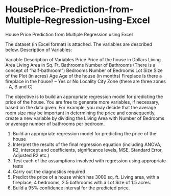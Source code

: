 # HousePrice-Prediction-from-Multiple-Regression-using-Excel
House Price Prediction from Multiple Regression using Excel

The dataset (in Excel format) is attached.  The variables are described below.
Description of Variables:

Variable	         Description of Variables
Price	        Price of the house in Dollars
Living Area	  Living Area in Sq. Ft.
Bathrooms	    Number of Bathrooms (There is a concept of “half-bathroom”)
Bedrooms	    Number of Bedrooms
Lot Size	    Size of the Plot (in acres)
Age	          Age of the house (in months)
Fireplace	    Is there a fireplace in the house? – Yes or No
Locality	    City Zone (there are three zones – A, B and C)

The objective is to build an appropriate regression model for predicting the price of the house.  You are free to generate more variables, if necessary, based on the data given.  For example, you may decide that the average room size may be important in determining the price and consequently, create a new variable by dividing the Living Area with Number of Bedrooms or average number of bathrooms per bedroom.
1.	Build an appropriate regression model for predicting the price of the house
2.	Interpret the results of the final regression equation (including ANOVA, R2, intercept and coefficients, significance levels, MSE, Standard Error, Adjusted R2 etc.)
3.	Test each of the assumptions involved with regression using appropriate tests
4.	Carry out the diagnostics required
5.	Predict the price of a house which has 3000 sq. ft. Living area, with a fireplace, 4 bedrooms, 2.5 bathrooms with a Lot Size of 1.5 acres.
6.	Build a 95% confidence interval for the predicted price.

